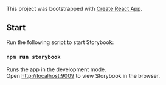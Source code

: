 This project was bootstrapped with [Create React App](https://github.com/facebook/create-react-app).

## Start

Run the following script to start Storybook:

### `npm run storybook`

Runs the app in the development mode.<br />
Open [http://localhost:9009](http://localhost:9009) to view Storybook in the browser.
